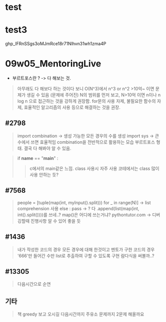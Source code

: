 # test

# test3
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

# 09w05_MentoringLive

- 부르트포스란 ? -> 다 해보는 것. 
> 아무래도 다 해보다 하는 것이다 보니 O(N^3)에서 n^3 or n^2 >10억~ 이면 문제가 생길 수 있음
> (문제에 주어진) N의 범위를 먼저 보고, N>10억 이면 n이나 n log n 으로 접근하는 것을 강하게 권장함.
> for문의 사용 자제, 불필요한 함수의 자제, 효율적인 알고리즘의 사용 등으로 해결하는 것을 권장.

## #2798
> import combination -> 생성 가능한 모든 경우의 수를 생성
> import sys -> 큰 수에서 쓰면 효율적임
> combination을 전반적으로 활용하는 모습
> 부르트포스 형태. 결국 다 해봐야 알 수 있음.

> if __name__ == "__main__" : 
>   > c에서의 main같은 느낌. class 사용시 자주 사용
>   > 코테에서는 class 많이 사용 안하는 듯?

## #7568
> people = [tuple(map(int, myInput().split))) for _ in range(N)] -> list comprehension 사용
> else : pass -> ?
> 다 .append(list(map(int, int().split())))를 쓰네..? map()은 어디에 쓰는거냐?
> pythontutor.com -> 디버깅할때 진행사항 알 수 있어 좋을 듯

## #1436
> 내가 작성한 코드의 경우 모든 경우에 대해 한것이고
> 멘토가 구한 코드의 경우 '666'만 들어간 수만 list로 추출하여 구할 수 있도록 구현
> 람다식을 써볼까..?

## #13305
> 다음시간으로 순연

## 기타
> 책 greedy 보고 오시길
> 다음시간까지 주유소 문제까지 2문제 해올까요
